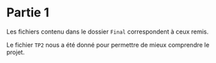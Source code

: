 # Partie 1
Les fichiers contenu dans le dossier `Final` correspondent à ceux remis.         
           
Le fichier `TP2` nous a été donné pour permettre de mieux comprendre le projet.

